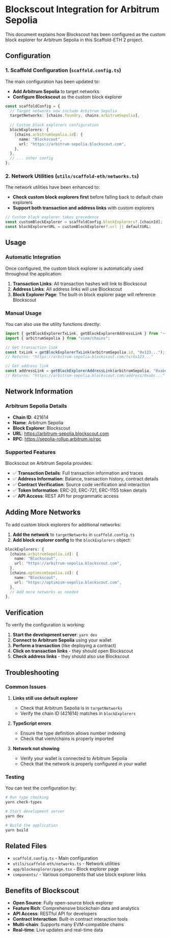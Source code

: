 # Blockscout Integration for Arbitrum Sepolia

This document explains how Blockscout has been configured as the custom block explorer for Arbitrum Sepolia in this Scaffold-ETH 2 project.

## Configuration

### 1. Scaffold Configuration (`scaffold.config.ts`)

The main configuration has been updated to:

- **Add Arbitrum Sepolia** to target networks
- **Configure Blockscout** as the custom block explorer

```typescript
const scaffoldConfig = {
  // Target networks now include Arbitrum Sepolia
  targetNetworks: [chains.foundry, chains.arbitrumSepolia],
  
  // Custom block explorers configuration
  blockExplorers: {
    [chains.arbitrumSepolia.id]: {
      name: "Blockscout",
      url: "https://arbitrum-sepolia.blockscout.com",
    },
  },
  // ... other config
};
```

### 2. Network Utilities (`utils/scaffold-eth/networks.ts`)

The network utilities have been enhanced to:

- **Check custom block explorers first** before falling back to default chain explorers
- **Support both transaction and address links** with custom explorers

```typescript
// Custom block explorer takes precedence
const customBlockExplorer = scaffoldConfig.blockExplorers?.[chainId];
const blockExplorerURL = customBlockExplorer?.url || defaultURL;
```

## Usage

### Automatic Integration

Once configured, the custom block explorer is automatically used throughout the application:

1. **Transaction Links**: All transaction hashes will link to Blockscout
2. **Address Links**: All address links will use Blockscout
3. **Block Explorer Page**: The built-in block explorer page will reference Blockscout

### Manual Usage

You can also use the utility functions directly:

```typescript
import { getBlockExplorerTxLink, getBlockExplorerAddressLink } from "~~/utils/scaffold-eth/networks";
import { arbitrumSepolia } from "viem/chains";

// Get transaction link
const txLink = getBlockExplorerTxLink(arbitrumSepolia.id, "0x123...");
// Returns: "https://arbitrum-sepolia.blockscout.com/tx/0x123..."

// Get address link  
const addressLink = getBlockExplorerAddressLink(arbitrumSepolia, "0xabc...");
// Returns: "https://arbitrum-sepolia.blockscout.com/address/0xabc..."
```

## Network Information

### Arbitrum Sepolia Details

- **Chain ID**: 421614
- **Name**: Arbitrum Sepolia
- **Block Explorer**: Blockscout
- **URL**: https://arbitrum-sepolia.blockscout.com
- **RPC**: https://sepolia-rollup.arbitrum.io/rpc

### Supported Features

Blockscout on Arbitrum Sepolia provides:

- ✅ **Transaction Details**: Full transaction information and traces
- ✅ **Address Information**: Balance, transaction history, contract details
- ✅ **Contract Verification**: Source code verification and interaction
- ✅ **Token Information**: ERC-20, ERC-721, ERC-1155 token details
- ✅ **API Access**: REST API for programmatic access

## Adding More Networks

To add custom block explorers for additional networks:

1. **Add the network** to `targetNetworks` in `scaffold.config.ts`
2. **Add block explorer config** to the `blockExplorers` object:

```typescript
blockExplorers: {
  [chains.arbitrumSepolia.id]: {
    name: "Blockscout",
    url: "https://arbitrum-sepolia.blockscout.com",
  },
  [chains.optimismSepolia.id]: {
    name: "Blockscout",
    url: "https://optimism-sepolia.blockscout.com",
  },
  // Add more networks as needed
},
```

## Verification

To verify the configuration is working:

1. **Start the development server**: `yarn dev`
2. **Connect to Arbitrum Sepolia** using your wallet
3. **Perform a transaction** (like deploying a contract)
4. **Click on transaction links** - they should open Blockscout
5. **Check address links** - they should also use Blockscout

## Troubleshooting

### Common Issues

1. **Links still use default explorer**
   - Check that Arbitrum Sepolia is in `targetNetworks`
   - Verify the chain ID (421614) matches in `blockExplorers`

2. **TypeScript errors**
   - Ensure the type definition allows number indexing
   - Check that viem/chains is properly imported

3. **Network not showing**
   - Verify your wallet is connected to Arbitrum Sepolia
   - Check that the network is properly configured in your wallet

### Testing

You can test the configuration by:

```bash
# Run type checking
yarn check-types

# Start development server
yarn dev

# Build the application
yarn build
```

## Related Files

- `scaffold.config.ts` - Main configuration
- `utils/scaffold-eth/networks.ts` - Network utilities
- `app/blockexplorer/page.tsx` - Block explorer page
- `components/` - Various components that use block explorer links

## Benefits of Blockscout

- **Open Source**: Fully open-source block explorer
- **Feature Rich**: Comprehensive blockchain data and analytics
- **API Access**: RESTful API for developers
- **Contract Interaction**: Built-in contract interaction tools
- **Multi-chain**: Supports many EVM-compatible chains
- **Real-time**: Live updates and real-time data 